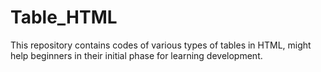 # Table_HTML
This repository contains codes of various types of tables in HTML, might help beginners in their initial phase for learning development.
